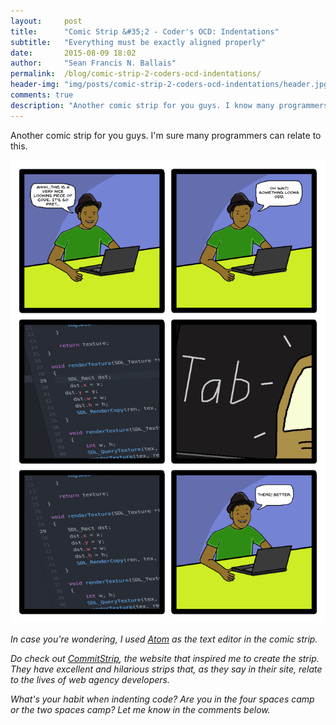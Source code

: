 ```yaml
---
layout:     post
title:      "Comic Strip &#35;2 - Coder's OCD: Indentations"
subtitle:   "Everything must be exactly aligned properly"
date:       2015-08-09 18:02
author:     "Sean Francis N. Ballais"
permalink:  /blog/comic-strip-2-coders-ocd-indentations/
header-img: "img/posts/comic-strip-2-coders-ocd-indentations/header.jpg"
comments: true
description: "Another comic strip for you guys. I know many programmers can relate to this."
---
```


Another comic strip for you guys. I'm sure many programmers can relate to this.

![Coder's OCD: Indentations](/static/img/posts/comic-strip-2-coders-ocd-indentations/comic-strip.png)

*In case you're wondering, I used [Atom](http://www.atom.io) as the text editor in the comic strip.*

*Do check out [CommitStrip](http://www.commitstrip.com), the website that inspired me to create the strip. They have excellent and hilarious strips that, as they say in their site, relate to the lives of web agency developers.*

*What's your habit when indenting code? Are you in the four spaces camp or the two spaces camp? Let me know in the comments below.*
